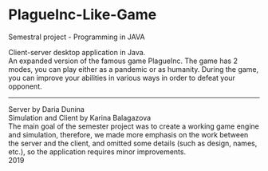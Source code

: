 # PlagueInc-Like-Game
Semestral project - Programming in JAVA 

Client-server desktop application in Java.  
An expanded version of the famous game PlagueInc. The game has 2 modes, you can play either as a pandemic or as humanity. During the game, you can improve your abilities in various ways in order to defeat your opponent.

---------------------
Server by Daria Dunina  
Simulation and Client by Karina Balagazova  
The main goal of the semester project was to create a working game engine and simulation, therefore, we made more emphasis on the work between the server and the client, and omitted some details (such as design, names, etc.), so the application requires minor improvements.  
2019
